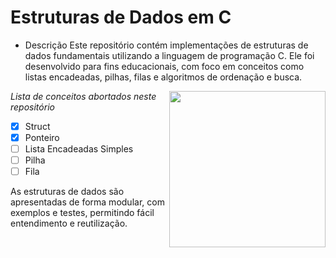 
# Estruturas de Dados em C

- Descrição
Este repositório contém implementações de estruturas de dados fundamentais utilizando a linguagem de programação C. Ele foi desenvolvido para fins educacionais, com foco em conceitos como listas encadeadas, pilhas, filas e algoritmos de ordenação e busca.

<img src="https://github.com/user-attachments/assets/ceec1aec-dfe8-4e4d-ba05-4da91c3bbd48" align="right" width="250" height="250">

_*Lista de conceitos abortados neste repositório*_

- [x] Struct
- [x] Ponteiro
- [ ] Lista Encadeadas Simples
- [ ] Pilha
- [ ] Fila

As estruturas de dados são apresentadas de forma modular, com exemplos e testes, permitindo fácil entendimento e reutilização.
